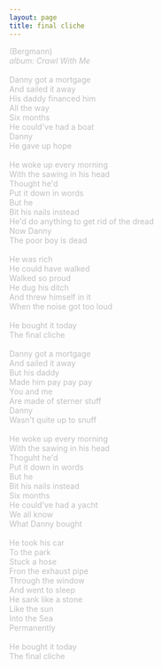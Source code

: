 ```yaml
---
layout: page
title: final cliche
---
```

<span style="color: #c0c0c0">(Bergmann)<br />
<i>album: Crawl With Me</i><br />
<br />
Danny got a mortgage<br />
And sailed it away<br />
His daddy financed him<br />
All the way<br />
Six months<br />
He could've had a boat<br />
Danny<br />
He gave up hope<br />
<br />
He woke up every morning<br />
With the sawing in his head<br />
Thought he'd<br />
Put it down in words<br />
But he<br />
Bit his nails instead<br />
He'd do anything to get rid of the dread<br />
Now Danny<br />
The poor boy is dead<br />
<br />
He was rich<br />
He could have walked<br />
Walked so proud<br />
He dug his ditch<br />
And threw himself in it<br />
When the noise got too loud<br />
<br />
He bought it today<br />
The final cliche<br />
<br />
Danny got a mortgage<br />
And sailed it away<br />
But his daddy<br />
Made him pay pay pay<br />
You and me<br />
Are made of sterner stuff<br />
Danny<br />
Wasn't quite up to snuff<br />
<br />
He woke up every morning<br />
With the sawing in his head<br />
Thoguht he'd<br />
Put it down in words<br />
But he<br />
Bit his nails instead<br />
Six months<br />
He could've had a yacht<br />
We all know<br />
What Danny bought<br />
<br />
He took his car<br />
To the park<br />
Stuck a hose<br />
Fron the exhaust pipe<br />
Through the window<br />
And went to sleep<br />
He sank like a stone<br />
Like the sun<br />
Into the Sea<br />
Permanently<br />
<br />
He bought it today<br />
The final cliche</span>
